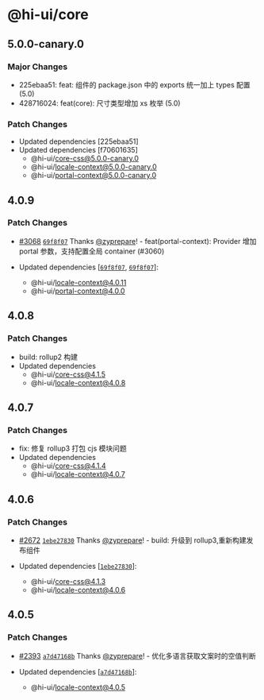 # @hi-ui/core

## 5.0.0-canary.0

### Major Changes

- 225ebaa51: feat: 组件的 package.json 中的 exports 统一加上 types 配置 (5.0)
- 428716024: feat(core): 尺寸类型增加 xs 枚举 (5.0)

### Patch Changes

- Updated dependencies [225ebaa51]
- Updated dependencies [f70601635]
  - @hi-ui/core-css@5.0.0-canary.0
  - @hi-ui/locale-context@5.0.0-canary.0
  - @hi-ui/portal-context@5.0.0-canary.0

## 4.0.9

### Patch Changes

- [#3068](https://github.com/XiaoMi/hiui/pull/3068) [`69f8f07`](https://github.com/XiaoMi/hiui/commit/69f8f07006b4aeeea554de424389aeb93e0f1770) Thanks [@zyprepare](https://github.com/zyprepare)! - feat(portal-context): Provider 增加 portal 参数，支持配置全局 container (#3060)

- Updated dependencies [[`69f8f07`](https://github.com/XiaoMi/hiui/commit/69f8f07006b4aeeea554de424389aeb93e0f1770), [`69f8f07`](https://github.com/XiaoMi/hiui/commit/69f8f07006b4aeeea554de424389aeb93e0f1770)]:
  - @hi-ui/locale-context@4.0.11
  - @hi-ui/portal-context@4.0.0

## 4.0.8

### Patch Changes

- build: rollup2 构建
- Updated dependencies
  - @hi-ui/core-css@4.1.5
  - @hi-ui/locale-context@4.0.8

## 4.0.7

### Patch Changes

- fix: 修复 rollup3 打包 cjs 模块问题
- Updated dependencies
  - @hi-ui/core-css@4.1.4
  - @hi-ui/locale-context@4.0.7

## 4.0.6

### Patch Changes

- [#2672](https://github.com/XiaoMi/hiui/pull/2672) [`1ebe27830`](https://github.com/XiaoMi/hiui/commit/1ebe2783098b3a8cd980bd10076d67635463800e) Thanks [@zyprepare](https://github.com/zyprepare)! - build: 升级到 rollup3,重新构建发布组件

- Updated dependencies [[`1ebe27830`](https://github.com/XiaoMi/hiui/commit/1ebe2783098b3a8cd980bd10076d67635463800e)]:
  - @hi-ui/core-css@4.1.3
  - @hi-ui/locale-context@4.0.6

## 4.0.5

### Patch Changes

- [#2393](https://github.com/XiaoMi/hiui/pull/2393) [`a7d47168b`](https://github.com/XiaoMi/hiui/commit/a7d47168b519cacfd7b34edf6ba239c5b0b92284) Thanks [@zyprepare](https://github.com/zyprepare)! - 优化多语言获取文案时的空值判断

- Updated dependencies [[`a7d47168b`](https://github.com/XiaoMi/hiui/commit/a7d47168b519cacfd7b34edf6ba239c5b0b92284)]:
  - @hi-ui/locale-context@4.0.5

